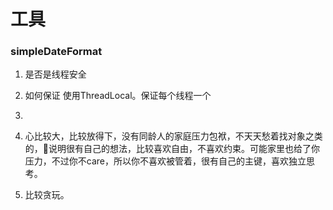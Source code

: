 # 工具
### simpleDateFormat
1. 是否是线程安全
2. 如何保证
    使用ThreadLocal。保证每个线程一个
3.



1. 心比较大，比较放得下，没有同龄人的家庭压力包袱，不天天愁着找对象之类的，说明很有自己的想法，比较喜欢自由，不喜欢约束。可能家里也给了你压力，不过你不care，所以你不喜欢被管着，很有自己的主键，喜欢独立思考。
2. 比较贪玩。
